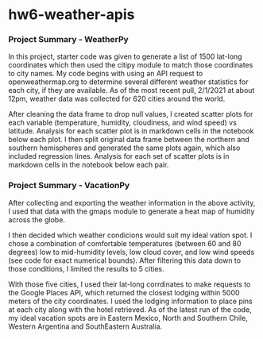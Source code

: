 # hw6-weather-apis

### Project Summary - WeatherPy

In this project, starter code was given to generate a list of 1500 lat-long coordinates which then used the citipy module to match those coordinates to city names. My code begins with using an API request to openweathermap.org to determine several different weather statistics for each city, if they are available. As of the most recent pull, 2/1/2021 at about 12pm, weather data was collected for 620 cities around the world. 

After cleaning the data frame to drop null values, I created scatter plots for each variable (temperature, humidity, cloudiness, and wind speed) vs latitude. Analysis for each scatter plot is in markdown cells in the notebook below each plot. I then split original data frame between the northern and southern hemispheres and generated the same plots again, which also included regression lines. Analysis for each set of scatter plots is in markdown cells in the notebook below each pair.

### Project Summary - VacationPy

After collecting and exporting the weather information in the above activity, I used that data with the gmaps module to generate a heat map of humidity across the globe. 

I then decided which weather condicions would suit my ideal vation spot. I chose a combination of comfortable temperatures (between 60 and 80 degrees) low to mid-humidity levels, low cloud cover, and low wind speeds (see code for exact numerical bounds). After filtering this data down to those conditions, I limited the results to 5 cities.

With those five cities, I used their lat-long corrdinates to make requests to the Google Places API, which returned the closest lodging within 5000 meters of the city coordinates. I used the lodging information to place pins at each city along with the hotel retrieved. As of the latest run of the code, my ideal vacation spots are in Eastern Mexico, North and Southern Chile, Western Argentina and SouthEastern Australia. 